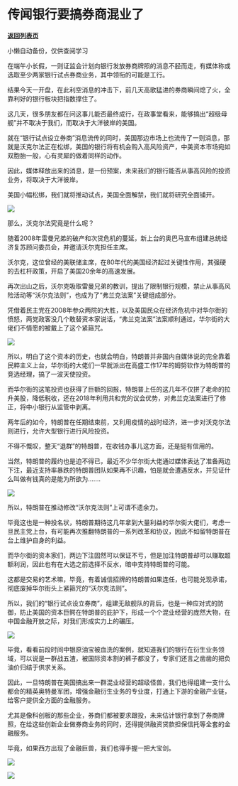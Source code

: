 # 传闻银行要搞券商混业了

[**返回列表页**](/gzh/政事堂2019)

小懒自动备份，仅供查阅学习

在端午小长假，一则证监会计划向银行发放券商牌照的消息不胫而走，有媒体称或选取至少两家银行试点券商业务，其中领衔的可能是工行。  

  

结果今天一开盘，在此利空消息的冲击下，前几天高歌猛进的券商瞬间熄了火，全靠利好的银行板块把指数撑住了。  

  

这几天，很多朋友都在问这事儿能否最终成行，在政事堂看来，能够搞出“超级母舰”并不取决于我们，而取决于大洋彼岸的美国。

  

就在“银行试点设立券商”消息流传的同时，美国那边市场上也流传了一则消息，那就是沃克尔法正在松绑，美国的银行将有机会购入高风险资产，中美资本市场宛如双胞胎一般，心有灵犀的做着同样的动作。

  

因此，媒体释放出来的消息，是一份预案，未来我们的银行能否从事高风险的投资业务，将取决于大洋彼岸。

  

美国小幅松绑，我们就将推动试点，美国全面解禁，我们就将研究全面铺开。  

  

![](https://mmbiz.qpic.cn/mmbiz_jpg/rxhS23yu8cPQbG6aezvd9O4Vl19T1iamaPGBNM4Us7vGpCAm9F7JwXwn6CwBvpDXukP5gEmM1yNcs2NWa4GGV0w/640?wx_fmt=jpeg)

  

那么，沃克尔法究竟是什么呢？

  

随着2008年雷曼兄弟的破产和次贷危机的蔓延，新上台的奥巴马宣布组建总统经济复苏顾问委员会，并邀请沃尔克担任主席。

  

沃尔克，这位曾经的美联储主席，在80年代的美国经济起过关键性作用，其强硬的去杠杆政策，开启了美国20余年的高速发展。

  

再次出山之后，沃尔克吸取雷曼兄弟的教训，提出了限制银行规模，禁止从事高风险活动等“沃尔克法则”，也成为了“弗兰克法案”关键组成部分。

  

凭借着民主党在2008年参众两院的大胜，以及美国民众在经济危机中对华尔街的愤怒，两党政客没几个敢替资本家说话，“弗兰克法案”法案顺利通过，华尔街的大佬们不情愿的被戴上了这个紧箍咒。  

  

![](https://mmbiz.qpic.cn/mmbiz_jpg/rxhS23yu8cPQbG6aezvd9O4Vl19T1iamaxhiaglyPWxmP5eYyzATb03OX0zaIYHgIibRL6P29RibDwvF4FfQNcMDDw/640?wx_fmt=jpeg)

  

所以，明白了这个资本的历史，也就会明白，特朗普并非国内自媒体说的完全靠着民粹主义上台，华尔街的大佬们一早就派出在高盛工作17年的姆努钦作为特朗普的竞选经理，搞了一波天使投资。  

  

而华尔街的这笔投资也获得了巨额的回报，特朗普上任的这几年不仅拼了老命的拉升美股，降低税收，还在2018年利用共和党的议会优势，对弗兰克法案进行了修正，将中小银行从监管中剥离。

  

两年后的如今，特朗普在任期结束前，又利用疫情的战时经济，进一步对沃克尔法则进行，允许大型银行进行风险投资。

  

不得不慨叹，整天“退群”的特朗普，在收钱办事儿这方面，还是挺有信用的。

  

当然，特朗普的履约也是迫不得已，最近不少华尔街大佬通过媒体表达了准备两边下注，最近支持率暴跌的特朗普团队如果再不识趣，怕是就会遭遇反水，并见证什么叫做有钱真的是能为所欲为.......  

  

![](https://mmbiz.qpic.cn/mmbiz_gif/rxhS23yu8cPQbG6aezvd9O4Vl19T1iamaT6x8Hmh4rY0icsTLBsq3BbShjKQj89aKQCicxEqHTHSsWCZOCRibapkSg/640?wx_fmt=gif)

  

所以，特朗普在推动修改“沃尔克法则”上可谓不遗余力。

  

毕竟这也是一种投名状，特朗普期待这几年拿到大量利益的华尔街大佬们，考虑一旦民主党上台，有可能再次推翻特朗普的一系列改革和协议，因此不如留特朗普在台上维护自身的利益。

  

而华尔街的资本家们，两边下注固然可以保证不亏，但是加注特朗普却可以赚取超额利润，因此也有在大选之前选择不反水，暗中支持特朗普的可能。

  

这都是交易的艺术嘛，毕竟，有着诚信招牌的特朗普如果连任，也可能兑现承诺，彻底废掉华尔街头上紧箍咒的“沃尔克法则”。

  

所以，我们的“银行试点设立券商”，组建无敌舰队的背后，也是一种应对式的防御，防止美国的资本巨鳄在特朗普的庇护下，形成一个个混业经营的庞然大物，在中国金融开放之际，对我们形成实力上的碾压。

  

![](https://mmbiz.qpic.cn/mmbiz_jpg/rxhS23yu8cPQbG6aezvd9O4Vl19T1iamaichgbIMgCZDWpx3pPTGiayjibpDaWHMfXHic0gkar5Ctna8jdN0SFfTbtA/640?wx_fmt=jpeg)

  

毕竟，看看前段时间中银原油宝被血洗的案例，就知道我们的银行在衍生业务领域，可以说是一群战五渣，被国际资本割的裤子都没了，专家们还言之凿凿的把负油价归结于供求关系。  

  

因此，一旦特朗普在美国搞出来一群混业经营的超级怪兽，我们也得组建一支什么都会的精英奥特曼军团，增强金融衍生业务的专业度，打通上下游的金融产业链，给客户提供全方面的金融服务。

  

尤其是像科创板的那些企业，券商们都被要求跟投，未来估计银行拿到了券商牌照，在给这些创新企业做券商业务的同时，还得提供融资贷款担保信托等全套的金融服务。  

  

毕竟，如果西方出现了金融巨兽，我们也得手握一把大宝剑。  

  

![](https://mmbiz.qpic.cn/mmbiz_jpg/rxhS23yu8cPQbG6aezvd9O4Vl19T1iamaAt6SIkGqtOLC6rysKD825Yp0OXH2MjKeQJWicMNx5woVoqxMHecEQoQ/640?wx_fmt=jpeg)

  

![](https://mmbiz.qpic.cn/mmbiz_jpg/rxhS23yu8cPp0iaKAfe0ZsWfgGcY72o9Nror8TicrtnlDsqzY7y4Kum4fM3X0FMEGlbvm9HvZUiaETSnLt4DHNLbQ/640?wx_fmt=jpeg)

